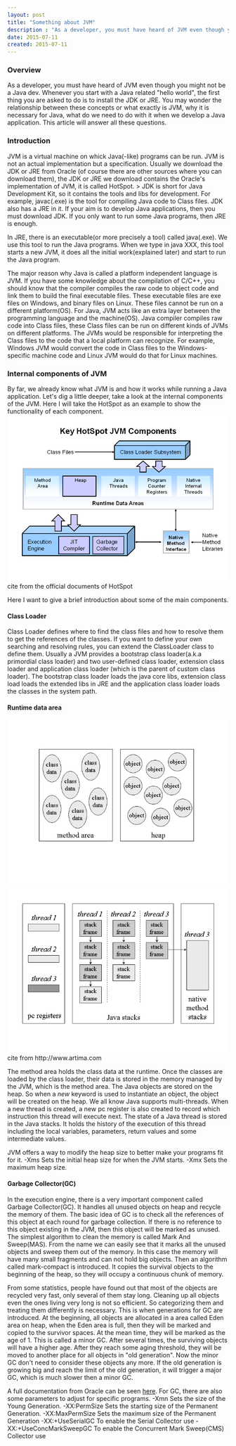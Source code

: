 ```yaml
---
layout: post
title: "Something about JVM"
description : "As a developer, you must have heard of JVM even though you might not be a Java dev. Whenever you start with a Java related "hello world", the first thing you are asked to do is to install the JDK or JRE. You may wonder the relationship between these concepts or what exactly is JVM, why it is necessary for Java, what do we need to do with it when we develop a Java application. This article will answer all these questions." 
date: 2015-07-11
created: 2015-07-11
---
```


<h3>Overview</h3>
As a developer, you must have heard of JVM even though you might not be a Java dev. Whenever you start with a Java related "hello world", the first thing you are asked to do is to install the JDK or JRE. You may wonder the relationship between these concepts or what exactly is JVM, why it is necessary for Java, what do we need to do with it when we develop a Java application. This article will answer all these questions.

<h3>Introduction</h3>
JVM is a virtual machine on whick Java(-like) programs can be run. JVM is not an actual implementation but a specification. Usually we download the JDK or JRE from Oracle (of course there are other sources where you can download them), the JDK or JRE we download contains the Oracle's implementation of JVM, it is called HotSpot.
> JDK is short for Java Development Kit, so it contains the tools and libs for development. For example, javac(.exe) is the tool for compiling Java code to Class files. JDK also has a JRE in it. If your aim is to develop Java applications, then you must download JDK. If you only want to run some Java programs, then JRE is enough. 

In JRE, there is an executable(or more precisely a tool) called java(.exe). We use this tool to run the Java programs. When we type in java XXX, this tool starts a new JVM, it does all the initial work(explained later) and start to run the Java program.

The major reason why Java is called a platform independent language is JVM. If you have some knowledge about the compilation of C/C++, you should know that the compiler compiles the raw code to object code and link them to build the final executable files. These executable files are exe files on Windows, and binary files on Linux. These files cannot be run on a different platform(OS). For Java, JVM acts like an extra layer between the programming language and the machine(OS). Java compiler compiles raw code into Class files, these Class files can be run on different kinds of JVMs on different platforms. The JVMs would be responsible for interpreting the Class files to the code that a local platform can recognize. For example, Windows JVM would convert the code in Class files to the Windows-specific machine code and Linux JVM would do that for Linux machines.

<h3>Internal components of JVM</h3>
By far, we already know what JVM is and how it works while running a Java application. Let's dig a little deeper, take a look at the internal components of the JVM. Here I will take the HotSpot as an example to show the functionality of each component.
 
<img src="/images/jvm.png" />
<figcaption>cite from the official documents of HotSpot</figcaption>

Here I want to give a brief introduction about some of the main components.

<h4>Class Loader</h4>
Class Loader defines where to find the class files and how to resolve them to get the references of the classes. If you want to define your own searching and resolving rules, you can extend the ClassLoader class to define them. Usually a JVM provides a bootstrap class loader(a.k.a primordial class loader) and two user-defined class loader, extension class loader and application class loader (which is the parent of custom class loader). The bootstrap class loader loads the java core libs, extension class load loads the extended libs in JRE and the application class loader loads the classes in the system path.



<h4>Runtime data area</h4>
<img src="/images/jvm-1.gif" />
<img src="/images/jvm-2.gif" />
<figcaption>cite from http://www.artima.com</figcaption>

The method area holds the class data at the runtime. Once the classes are loaded by the class loader, their data is stored in the memory managed by the JVM, which is the method area. 
The Java objects are stored on the heap. So when a <i>new</i> keyword is used to instantiate an object, the object will be created on the heap.
We all know Java supports multi-threads. When a new thread is created, a new pc register is also created to record which instruction this thread will execute next.
The state of a Java thread is stored in the Java stacks. It holds the history of the execution of this thread including the local variables, parameters, return values and some intermediate values.

JVM offers a way to modify the heap size to better make your programs fit for it.
-Xms	Sets the initial heap size for when the JVM starts.
-Xmx	Sets the maximum heap size.

<h4>Garbage Collector(GC)</h4>
In the execution engine, there is a very important component called Garbage Collector(GC). It handles all unused objects on heap and recycle the memory of them. The basic idea of GC is to check all the references of this object at each round for garbage collection. If there is no reference to this object existing in the JVM, then this object will be marked as unused. The simplest algorithm to clean the memory is called Mark And Sweep(MAS). From the name we can easily see that it marks all the unused objects and sweep them out of the memory. In this case the memory will have many small fragments and can not hold big objects. Then an algorithm called mark-compact is introduced. It copies the survival objects to the beginning of the heap, so they will occupy a continuous chunk of memory.
     
From some statistics, people have found out that most of the objects are recycled very fast, only several of them stay long. Cleaning up all objects even the ones living very long is not so efficient. So categorizing them and treating them differently is necessary. This is when generations for GC are introduced. At the beginning, all objects are allocated in a area called Eden area on heap, when the Eden area is full, then they will be marked and copied to the survivor spaces. At the mean time, they will be marked as the age of 1. This is called a minor GC. After several times, the surviving objects will have a higher age. After they reach some aging threshold, they will be moved to another place for all objects in "old generation". Now the minor GC don't need to consider these objects any more. If the old generation is growing big and reach the limit of the old generation, it will trigger a major GC, which is much slower then a minor GC.

A full documentation from Oracle can be seen <a href="http://www.oracle.com/webfolder/technetwork/tutorials/obe/java/gc01/index.html#t2">here</a>. 
For GC, there are also some parameters to adjust for specific programs.
-Xmn	                  Sets the size of the Young Generation.
-XX:PermSize	          Sets the starting size of the Permanent Generation.
-XX:MaxPermSize	          Sets the maximum size of the Permanent Generation
-XX:+UseSerialGC          To enable the Serial Collector use
-XX:+UseConcMarkSweepGC   To enable the Concurrent Mark Sweep(CMS) Collector use
